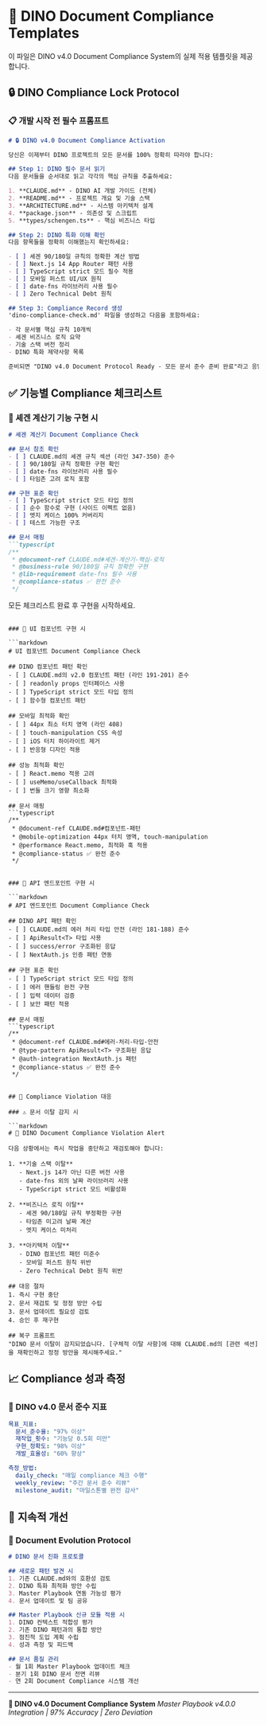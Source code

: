 # 🎯 DINO Document Compliance Templates

이 파일은 DINO v4.0 Document Compliance System의 실제 적용 템플릿을 제공합니다.

## 🔒 DINO Compliance Lock Protocol

### 📋 개발 시작 전 필수 프롬프트

```markdown
# 🔒 DINO v4.0 Document Compliance Activation

당신은 이제부터 DINO 프로젝트의 모든 문서를 100% 정확히 따라야 합니다:

## Step 1: DINO 필수 문서 읽기
다음 문서들을 순서대로 읽고 각각의 핵심 규칙을 추출하세요:

1. **CLAUDE.md** - DINO AI 개발 가이드 (전체)
2. **README.md** - 프로젝트 개요 및 기술 스택
3. **ARCHITECTURE.md** - 시스템 아키텍처 설계
4. **package.json** - 의존성 및 스크립트
5. **types/schengen.ts** - 핵심 비즈니스 타입

## Step 2: DINO 특화 이해 확인
다음 항목들을 정확히 이해했는지 확인하세요:

- [ ] 셰겐 90/180일 규칙의 정확한 계산 방법
- [ ] Next.js 14 App Router 패턴 사용
- [ ] TypeScript strict 모드 필수 적용
- [ ] 모바일 퍼스트 UI/UX 원칙
- [ ] date-fns 라이브러리 사용 필수
- [ ] Zero Technical Debt 원칙

## Step 3: Compliance Record 생성
'dino-compliance-check.md' 파일을 생성하고 다음을 포함하세요:

- 각 문서별 핵심 규칙 10개씩
- 셰겐 비즈니스 로직 요약
- 기술 스택 버전 정리
- DINO 특화 제약사항 목록

준비되면 "DINO v4.0 Document Protocol Ready - 모든 문서 준수 준비 완료"라고 응답하세요.
```

## ✅ 기능별 Compliance 체크리스트

### 🧮 셰겐 계산기 기능 구현 시

```markdown
# 셰겐 계산기 Document Compliance Check

## 문서 참조 확인
- [ ] CLAUDE.md의 셰겐 규칙 섹션 (라인 347-350) 준수
- [ ] 90/180일 규칙 정확한 구현 확인
- [ ] date-fns 라이브러리 사용 필수
- [ ] 타임존 고려 로직 포함

## 구현 표준 확인
- [ ] TypeScript strict 모드 타입 정의
- [ ] 순수 함수로 구현 (사이드 이펙트 없음)
- [ ] 엣지 케이스 100% 커버리지
- [ ] 테스트 가능한 구조

## 문서 매핑
```typescript
/**
 * @document-ref CLAUDE.md#셰겐-계산기-핵심-로직
 * @business-rule 90/180일 규칙 정확한 구현
 * @lib-requirement date-fns 필수 사용
 * @compliance-status ✅ 완전 준수
 */
```

모든 체크리스트 완료 후 구현을 시작하세요.
```

### 🎨 UI 컴포넌트 구현 시

```markdown
# UI 컴포넌트 Document Compliance Check

## DINO 컴포넌트 패턴 확인
- [ ] CLAUDE.md의 v2.0 컴포넌트 패턴 (라인 191-201) 준수
- [ ] readonly props 인터페이스 사용
- [ ] TypeScript strict 모드 타입 정의
- [ ] 함수형 컴포넌트 패턴

## 모바일 최적화 확인
- [ ] 44px 최소 터치 영역 (라인 408)
- [ ] touch-manipulation CSS 속성
- [ ] iOS 터치 하이라이트 제거
- [ ] 반응형 디자인 적용

## 성능 최적화 확인
- [ ] React.memo 적용 고려
- [ ] useMemo/useCallback 최적화
- [ ] 번들 크기 영향 최소화

## 문서 매핑
```typescript
/**
 * @document-ref CLAUDE.md#컴포넌트-패턴
 * @mobile-optimization 44px 터치 영역, touch-manipulation
 * @performance React.memo, 최적화 훅 적용
 * @compliance-status ✅ 완전 준수
 */
```
```

### 🔗 API 엔드포인트 구현 시

```markdown
# API 엔드포인트 Document Compliance Check

## DINO API 패턴 확인
- [ ] CLAUDE.md의 에러 처리 타입 안전 (라인 181-188) 준수
- [ ] ApiResult<T> 타입 사용
- [ ] success/error 구조화된 응답
- [ ] NextAuth.js 인증 패턴 연동

## 구현 표준 확인
- [ ] TypeScript strict 모드 타입 정의
- [ ] 에러 핸들링 완전 구현
- [ ] 입력 데이터 검증
- [ ] 보안 패턴 적용

## 문서 매핑
```typescript
/**
 * @document-ref CLAUDE.md#에러-처리-타입-안전
 * @type-pattern ApiResult<T> 구조화된 응답
 * @auth-integration NextAuth.js 패턴
 * @compliance-status ✅ 완전 준수
 */
```
```

## 🚨 Compliance Violation 대응

### ⚠️ 문서 이탈 감지 시

```markdown
# 🚫 DINO Document Compliance Violation Alert

다음 상황에서는 즉시 작업을 중단하고 재검토해야 합니다:

1. **기술 스택 이탈**
   - Next.js 14가 아닌 다른 버전 사용
   - date-fns 외의 날짜 라이브러리 사용
   - TypeScript strict 모드 비활성화

2. **비즈니스 로직 이탈**
   - 셰겐 90/180일 규칙 부정확한 구현
   - 타임존 미고려 날짜 계산
   - 엣지 케이스 미처리

3. **아키텍처 이탈**
   - DINO 컴포넌트 패턴 미준수
   - 모바일 퍼스트 원칙 위반
   - Zero Technical Debt 원칙 위반

## 대응 절차
1. 즉시 구현 중단
2. 문서 재검토 및 정정 방안 수립
3. 문서 업데이트 필요성 검토
4. 승인 후 재구현

## 복구 프롬프트
"DINO 문서 이탈이 감지되었습니다. [구체적 이탈 사항]에 대해 CLAUDE.md의 [관련 섹션]을 재확인하고 정정 방안을 제시해주세요."
```

## 📈 Compliance 성과 측정

### 🎯 DINO v4.0 문서 준수 지표

```yaml
목표_지표:
  문서_준수율: "97% 이상"
  재작업_횟수: "기능당 0.5회 미만"
  구현_정확도: "98% 이상"
  개발_효율성: "60% 향상"

측정_방법:
  daily_check: "매일 compliance 체크 수행"
  weekly_review: "주간 문서 준수 리뷰"
  milestone_audit: "마일스톤별 완전 감사"
```

## 🔄 지속적 개선

### 📝 Document Evolution Protocol

```markdown
# DINO 문서 진화 프로토콜

## 새로운 패턴 발견 시
1. 기존 CLAUDE.md와의 호환성 검토
2. DINO 특화 최적화 방안 수립
3. Master Playbook 연동 가능성 평가
4. 문서 업데이트 및 팀 공유

## Master Playbook 신규 모듈 적용 시
1. DINO 컨텍스트 적합성 평가
2. 기존 DINO 패턴과의 통합 방안
3. 점진적 도입 계획 수립
4. 성과 측정 및 피드백

## 문서 품질 관리
- 월 1회 Master Playbook 업데이트 체크
- 분기 1회 DINO 문서 전면 리뷰
- 연 2회 Document Compliance 시스템 개선
```

---

**🦕 DINO v4.0 Document Compliance System**
*Master Playbook v4.0.0 Integration | 97% Accuracy | Zero Deviation*
